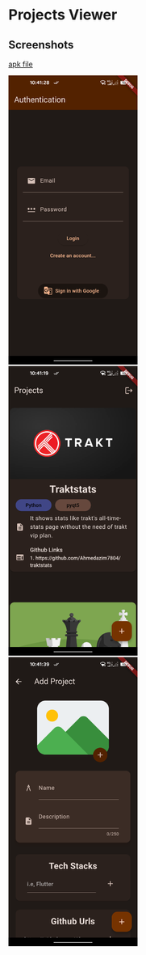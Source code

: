 # Projects Viewer

## Screenshots

[apk file](https://github.com/Ahmedazim7804/projectViewerApp/releases/tag/v1)

<img src="screenshots/1.png" width="256">
<img src="screenshots/2.png" width="256">
<img src="screenshots/3.png" width="256">